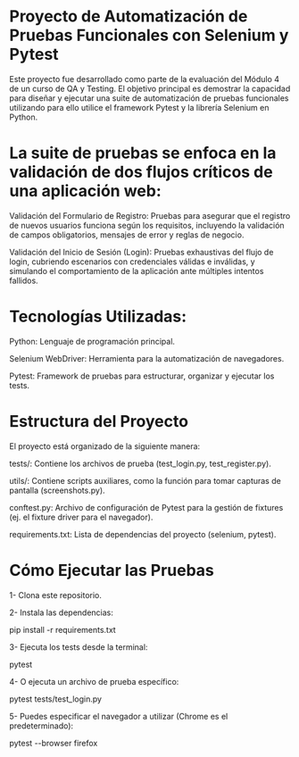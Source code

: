 # Proyecto de Automatización de Pruebas Funcionales con Selenium y Pytest

Este proyecto fue desarrollado como parte de la evaluación del Módulo 4 de un curso de QA y Testing. El objetivo principal es demostrar la capacidad para diseñar y ejecutar una suite de automatización de pruebas funcionales utilizando para ello utilice el framework Pytest y la librería Selenium en Python.

# La suite de pruebas se enfoca en la validación de dos flujos críticos de una aplicación web:

Validación del Formulario de Registro: Pruebas para asegurar que el registro de nuevos usuarios funciona según los requisitos, incluyendo la validación de campos obligatorios, mensajes de error y reglas de negocio.

Validación del Inicio de Sesión (Login): Pruebas exhaustivas del flujo de login, cubriendo escenarios con credenciales válidas e inválidas, y simulando el comportamiento de la aplicación ante múltiples intentos fallidos.

# Tecnologías Utilizadas: 

Python: Lenguaje de programación principal.

Selenium WebDriver: Herramienta para la automatización de navegadores.

Pytest: Framework de pruebas para estructurar, organizar y ejecutar los tests.

# Estructura del Proyecto

El proyecto está organizado de la siguiente manera:

tests/: Contiene los archivos de prueba (test_login.py, test_register.py).

utils/: Contiene scripts auxiliares, como la función para tomar capturas de pantalla (screenshots.py).

conftest.py: Archivo de configuración de Pytest para la gestión de fixtures (ej. el fixture driver para el navegador).

requirements.txt: Lista de dependencias del proyecto (selenium, pytest).

# Cómo Ejecutar las Pruebas

1- Clona este repositorio.

2- Instala las dependencias:

   pip install -r requirements.txt

3- Ejecuta los tests desde la terminal:

   pytest

4- O ejecuta un archivo de prueba específico:

   pytest tests/test_login.py

5- Puedes especificar el navegador a utilizar (Chrome es el predeterminado):

   pytest --browser firefox
